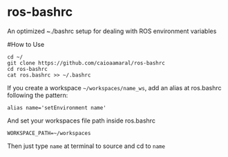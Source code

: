 # ros-bashrc
An optimized ~./bashrc setup for dealing with ROS environment variables

#How to Use
```
cd ~/
git clone https://github.com/caioaamaral/ros-bashrc
cd ros-bashrc
cat ros.bashrc >> ~/.bashrc

```
If you create a workspace `~/workspaces/name_ws`, add an alias at ros.bashrc following the pattern:

`alias name='setEnvironment name'`

And set your workspaces file path inside ros.bashrc

`WORKSPACE_PATH=~/workspaces`

Then just type `name` at terminal to source and cd to `name`
